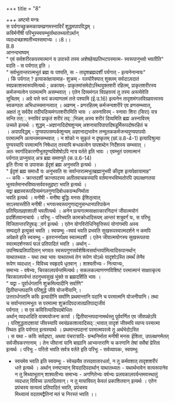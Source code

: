 +++
title = "8"

+++
अष्टमो मन्त्रः  
स पर्यगाच्छुक्रमकायमव्रणमस्नाविरँ शुद्धमपापविद्धम् ।  
कविर्मनीषी परिभूस्स्वयम्भूर्याथातथ्यतोऽर्थान्  
व्यदधाच्छाश्वतीभ्यस्समाभ्यः ।।8।।  
B.8  
आनन्दभाष्यम्  
" एवं सर्वशरीरकपरमात्मानं य उपास्ते तस्य अशेषहेयप्रतिभटपरमात्म- स्वरूपानुभवो भवतीति"  
वदति - स पर्यगात् इति ।  
" सर्वभूतान्तरात्मभूतं ब्रह्म यः पश्यति, सः - तादृशब्रह्मदर्शी पर्यगात् - इत्यनेनान्वयः"  
। किं पर्यगात् ? इत्याकांक्षायामाह- शुक्रम् - रलयोरैक्यात् शुक्लम् सर्वदाऽवदातं  
स्वप्रकाशस्वरूपमित्यर्थः ; अकायम्- प्राकृतमांसमेदोऽस्थियुक्तशरी रहितम्, प्राकृतशरीरस्य  
कर्मजन्यत्वेन परामत्मनि असम्भवात् । एतेन दिव्यमंगल विग्रहवत्त्वं तु तस्य अस्त्येवेति  
सूचितम् । अग्रे यत्ते रूपं कल्याणतमं तत्ते पश्यामि (ई.उ.16) इत्यनेन तादृशमंगलविग्रहवत्त्वस्य  
स्वकण्ठतः अभिधास्यमानत्वात् । अव्रणम् - व्रणरहितम् कर्मजन्यशरीरे एव व्रणसम्भवात्,  
अक्षतं तु सर्वदैव तदीयदिव्यमंगलशरीरमिति भावः । अस्नाविरम् - स्नावाः शिरा (सिरा) यत्र  
सन्ति तत्् स्नाविरं प्राकृतं शरीरं तद््भिन्नम् अस्य शरीरं दिव्यमिति ब्रह्म अस्नाविरम्  
उच्यते इत्यर्थः । शुद्धम् -अज्ञानादिदोषशून्यम् अशनायापिपापादिषडूर्मिरूपदोषरहितं च  
। अपापविद्धम् - पुण्यपापसम्पर्कशून्यम् अज्ञानाद्यभावेन तन्मूलककर्मजन्यपुण्यपापयोः  
परमात्मनि अत्यन्तमसम्भवात् । न शोको न सुकृतं न दृष्कृतम् (छां.उ.8-4-1) इत्यादिश्रुत्या  
पुण्यस्यापि परमात्मनि निषेधात् तस्यापि बन्धकत्वेन पापशब्देन निर्देशस्य सम्भवात् ।  
अतः स्वर्गादिकारणीभूतपुण्यविशेषोऽपि नात्र वर्तते इति भावः । एवम्भूतं परमात्मानं  
पर्यगात् प्राप्नुयात् अत्र ब्रह्म समश्नुते (क.उ.6-14)  
इति रीत्या स उपासकः ईदृशं ब्रह्म अनुभवति इत्यर्थः ।  
" ईदृशं ब्रह्म समाधौ यः अनुभवति सः सर्वान्तरात्मभूतब्रह्मानुभवी कीदृश इत्यपेक्षायामाह"  
-- कविः - क्रान्तदर्शी क्रान्तपदस्य अतीतवाचकस्यापि वर्तमानभविष्यतोरपि उपलक्षणतया  
भूतवर्तमानभविष्यत्सर्ववस्तुद्रष्टा भवति इत्यर्थः ।  
यद्वा ब्रह्मस्वरूपदिव्यमंगलगुणादिबोधकग्रन्थनिर्माता  
भवति इत्यर्थः । मनीषी - मनीषा बुद्धिः मनसः ईशितृत्वात्  
साऽस्यास्तीति मनीषी। भगवत्स्वरूपगुणाद्यनुसन्धानपरिपाकेन  
प्रतिष्ठितप्रज्ञाशाली भवतीत्यर्थः । अनेन प्रत्यगात्मसाक्षात्कारनिदानं जीवात्मयोगं  
प्रदर्शितवानाचार्यः । परिभूः - परिभवति कामक्रोधादिरूपम् आन्तरं शत्रुवर्गं यः, स परिभूः  
विजितान्तररिपुषड््वर्ग इत्यर्थः । एतेन योगविरोधिनिवृत्तिरूपं योगांगमपि अस्य  
सम्पद्यते इत्युक्तं भवति । स्वयम्भूः -स्वयं भवति प्रभवति सुखरूपस्वात्मदर्शने न कमपि  
अपेक्षते इति स्वयम्भूः - इतराननपेक्ष्य स्वात्मदर्शी । एतेन जीवात्मयोगस्य सुखरूपतया  
स्वात्मदर्शनरूपं फलं प्रतिपादितं भवति । अर्थान् -  
उपनिषत्प्रतिपादितान् भगवतः स्वरूपगुणसर्वशेषित्वसर्वान्तर्यामित्वादिरूपानर्थान्  
याथातथ्यतः - यथा तथा भावः याथातथ्यं तेन रूपेण योऽर्थः यादृशोऽस्ति तमर्थं तेनैव  
रूपेण व्यदधात् - विविच्य स्वहृदये धृतवान् । शाश्वतीभ्यः - नित्याभ्यः,  
समाभ्यः - वषेभ्यः, चिरकालपर्यन्तमित्यर्थः। सकलकल्याणगणविशिष्टं परमात्मानं साक्षात्कृत्य  
चिरकालपर्यन्तं तदनुभवसुखं भुंक्ते स ब्रह्मदर्शिति भावः ।  
" यद्वा - पूर्वार्धगतानि शुक्रमित्यादीनि सर्वाणि"  
द्वितीयान्तपदानि परिशुद्धे जीवे योजनीयानि,।  
उत्तरार्धगतानि कविः इत्यादीनि सर्वाणि प्रथमान्तानि पदानि च परमात्मनि योजनीयानि। तथा  
च सर्वान्तरात्मभूतः स परमात्मा शुक्रादिपदजातप्रतिपाद्यजीवं  
पर्यगात् । स एव कविरित्यादिपदबोधितः  
अर्थान् व्यदधादिति वाक्ययोजना कार्या । द्वितीयान्तपदानामर्थस्तु पूर्ववर्णित एव जीवपक्षेऽपि  
। परिशुद्धतादशायां जीवस्यापि स्वयंप्रकाशत्वादिसद््भावात् तादृशं जीवमपि व्याप्य परमात्मा  
स्थितः इति पर्यगात् इत्यस्यार्थः । प्रथमान्तपदानां परमात्मपरत्वे तु अर्थभेदोऽस्ति  
। स यथा - कविः सर्वद्रष्टा, अथवा पंचरात्रादि- ग्रन्थनिर्माता मनीषी मनसः ईशिता, उपलक्षणमेतत्  
सर्वजीवकरणानाम् । तेन जीवानां यानि बाह्यानि आभ्यन्तराणि च करणानि तेषां सर्वेषां प्रेरिता  
इत्यर्थः । परिभूः - परितो भवति सर्वत्र वर्तते इति परिभूः - सर्वव्यापकः, स्वयम्भूः  
- स्वयमेव भवति इति स्वयम्भूः - स्वेच्छयैव तत्तदवातारधर्ता, न तु कर्मवशात् तादृशशरीरं  
धत्ते इत्यर्थः । अर्थान् स्नष्टव्यान् वियदादिपदार्थान् याथातथ्यतः - यथार्थभावेन सत्यरूपानेव  
न तु मिथ्याभूतान् शाश्वतीभ्यः समाभ्यः - अगणितेभ्यः वर्षभ्यः प्रलयकालपर्यन्तमवस्थातुं  
व्यदधात् विविच्य उत्पादितवान्। न तु मायाविवत् केवलं प्रकाशितवान् इत्यर्थः । एतेन  
प्रपंचस्य सत्यत्वं प्रतिपादितं भवति, प्रपंचस्य  
मिथ्यात्वं वदतामद्वैतिनां मतं च निरस्तं भवति ।।
